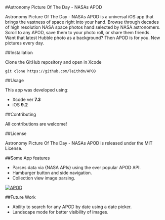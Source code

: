 #Astronomy Picture Of The Day - NASAs APOD

Astronomy Picture Of The Day - NASAs APOD is a universal iOS app that brings the vastness of space right into your hand. Browse through decades of high resolution NASA space photos hand selected by NASA astronomers. Scroll to any APOD, save them to your photo roll, or share them friends. Want that latest Hubble photo as a background? Then APOD is for you. New pictures every day.

##Installation

Clone the GitHub repository and open in Xcode

`git clone https://github.com/leithdm/APOD`

##Usage

This app was developed using: 
- Xcode ver **7.3**
- iOS **9.2**

##Contributing

All contributions are welcome!

##License

Astronomy Picture Of The Day - NASAs APOD is released under the MIT License.

##Some App features

- Parses data via {NASA APIs} using the ever popular APOD API.
- Hamburger button and side navigation.
- Collection view image parsing.

[![APOD](https://j.gifs.com/jRJ5Rl.gif)](https://youtu.be/bVeNXoMjtXY)

##Future Work

- Ability to search for any APOD by date using a date picker.
- Landscape mode for better visibility of images.

